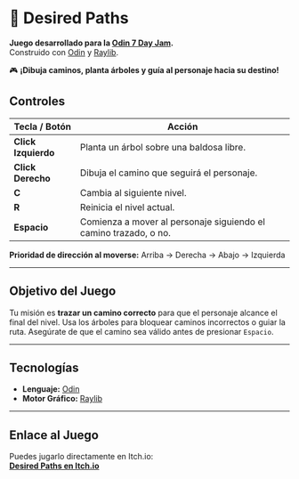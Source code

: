 # :evergreen_tree: Desired Paths

**Juego desarrollado para la [Odin 7 Day Jam](https://itch.io/jam/odin-7-day-jam).**  
Construido con [Odin](https://odin-lang.org/) y [Raylib](https://www.raylib.com/).

:video_game: **¡Dibuja caminos, planta árboles y guía al personaje hacia su destino!**

## Controles

| Tecla / Botón     | Acción                                                        |
|-------------------|---------------------------------------------------------------|
| **Click Izquierdo** | Planta un árbol sobre una baldosa libre.                     |
| **Click Derecho**   | Dibuja el camino que seguirá el personaje.                   |
| **C**              | Cambia al siguiente nivel.                                   |
| **R**              | Reinicia el nivel actual.                                    |
| **Espacio**        | Comienza a mover al personaje siguiendo el camino trazado, o no.   |

**Prioridad de dirección al moverse:** Arriba → Derecha → Abajo → Izquierda

---

## Objetivo del Juego

Tu misión es **trazar un camino correcto** para que el personaje alcance el final del nivel. Usa los árboles para bloquear caminos incorrectos o guiar la ruta. Asegúrate de que el camino sea válido antes de presionar `Espacio`.

---

## Tecnologías

- **Lenguaje:** [Odin](https://odin-lang.org/)
- **Motor Gráfico:** [Raylib](https://www.raylib.com/)

---

## Enlace al Juego

Puedes jugarlo directamente en Itch.io:  
[**Desired Paths en Itch.io**](https://expectati0ns.itch.io/desired-paths)
